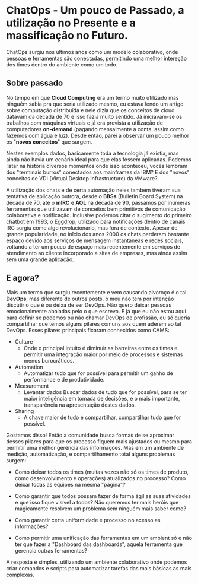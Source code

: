 # ChatOps - Um pouco de Passado, a utilização no Presente e a massificação no Futuro.

ChatOps surgiu nos últimos anos como um modelo colaborativo, onde pessoas e ferramentas são conectadas, permitindo uma melhor intereção dos times dentro do ambiente como um todo.

## Sobre passado 

No tempo em que __Cloud Computing__ era um termo muito utilizado mas ninguém sabia pra que seria utilizado mesmo, eu estava lendo um artigo sobre computação distribuída e nele dizia que os conceitos de cloud datavam da década de 70 e isso fazia muito sentido. Já iniciavam-se os trabalhos com máquinas virtuais e já era prevista a utilização de computadores __on-demand__ (pagando mensalmente a conta, assim como fazemos com água e luz). Desde então, parei a observar um pouco melhor os "**novos conceitos**" que surgem.

Nestes exemplos dados, basicamente toda a tecnologia já existia, mas ainda não havia um cenário ideal para que elas fossem aplicadas. Podemos listar na história diversos momentos onde isso aconteceu, vocês lembram dos "terminais burros" conectados aos mainframes da IBM? E dos "novos" conceitos de VDI (Virtual Desktop Infrastructure) da VMware?  

A utilização dos chats e de certa automação neles também tiveram sua tentativa de aplicação outrora, desde o __BBSs__ (Bulletin Board System) na década de 70, até o __mIRC__ e __AOL__ na década de 90, passamos por inúmeras ferramentas que utilizavam de conceitos bem primitivos de comunicação colaborativa e notificação. Inclusive podemos citar o sugimento do primeiro chatbot em 1993, o [Eggdrop](http://www.eggheads.org), utilizado para notificações dentro de canais IRC surgiu como algo revolucionário, mas fora de contexto. Apesar de grande popularidade, no inîcio dos anos 2000 os chats perderam bastante espaço devido aos serviços de mensagem instantâneas e redes sociais, voltando a ter um pouco de espaço mais recentemente em serviços de atendimento ao cliente incorporado a sites de empresas, mas ainda assim sem uma grande aplicação.


## E agora?

Mais um termo que surgiu recentemente e vem causando alvoroço é o tal **DevOps**, mas diferente de outros posts, o meu não tem por intenção discutir o que é ou deixa de ser DevOps. Não quero deixar pessoas emocionalmente abaladas pelo o que escrevo. E já que eu não estou aqui para definir se podemos ou não chamar DevOps de profissão, eu só queria compartilhar que temos alguns pilares comuns aos quem aderem ao tal DevOps. Esses pilares principais ficaram conhecidos como CAMS:

- Culture
	- Onde o principal intuito é diminuir as barreiras entre os times e permitir uma integração maior por meio de processos e sistemas menos burocráticos.
- Automation
	- Automatizar tudo que for possível para permitir um ganho de performance e de produtividade.
- Measurement
	- Levantar dados Buscar dados de tudo que for possível, para se ter maior inteligência em tomada de decisões, e o mais importante, transparência na apresentação destes dados.
- Sharing
	- A chave maior de tudo é compartilhar, compartilhar tudo que for possível. 

Gostamos disso! Então a comunidade busca formas de se aproximar desses pilares para que os processo fiquem mais ajustados ou mesmo para permitir uma melhor gerência das informações. Mas em um ambiente de medição, automatização, e compartilhamento total alguns problemas surgem:

- Como deixar todos os times (muitas vezes não só os times de produto, como desenvolvimento e operações) atualizados no processo? Como deixar todas as equipes na mesma "página"?

- Como garantir que todos possam fazer de forma ágil as suas atividades e que isso fique visível a todos? Não queremos ter mais heróis que magicamente resolvem um problema sem ninguém mais saber como?

- Como garantir certa uniformidade e processo no acesso as informações?

- Como permitir uma unificação das ferramentas em um ambient só e não ter que fazer a "Dashboard das dashboards", aquela ferramenta que gerencia outras ferramentas?


A resposta é simples, utilizando um ambiente colaborativo onde podemos criar comandos e scripts para automatizar tarefas das mais básicas as mais complexas.
 
